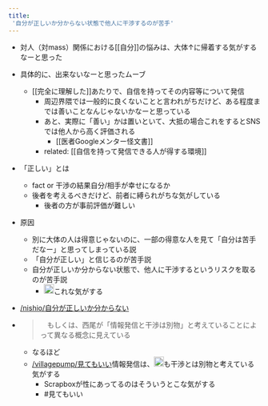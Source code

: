 ```yaml
---
title:
 '自分が正しいか分からない状態で他人に干渉するのが苦手'
---
```


- 対人（対mass）関係における[[自分]]の悩みは、大体↑に帰着する気がするなーと思った

- 具体的に、出来ないなーと思ったムーブ
    - [[完全に理解した]]あたりで、自信を持ってその内容等について発信
        - 周辺界隈では一般的に良くないことと言われがちだけど、ある程度までは善いことなんじゃないかなーと思っている
        - あと、実際に「善い」かは置いといて、大抵の場合これをするとSNSでは他人から高く評価される
            - [[医者Googleメンター怪文書]]
        - related: [[自信を持って発信できる人が得する環境]]

- 「正しい」とは
    - fact or 干渉の結果自分/相手が幸せになるか
    - 後者を考えるべきだけど、前者に縛られがちな気がしている
        - 後者の方が事前評価が難しい

- 原因
    - 別に大体の人は得意じゃないのに、一部の得意な人を見て「自分は苦手だなー」と思ってしまっている説
    - 「自分が正しい」と信じるのが苦手説
    - 自分が正しいか分からない状態で、他人に干渉するというリスクを取るのが苦手説
        - <img src='https://scrapbox.io/api/pages/blu3mo-public/blu3mo/icon' alt='blu3mo.icon' height="19.5"/>これな気がする

- [/nishio/自分が正しいか分からない](https://scrapbox.io/nishio/自分が正しいか分からない)
- > 　もしくは、西尾が「情報発信と干渉は別物」と考えていることによって異なる概念に見えている
    - なるほど
    - [/villagepump/見てもいい](https://scrapbox.io/villagepump/見てもいい)情報発信は、<img src='https://scrapbox.io/api/pages/blu3mo-public/blu3mo/icon' alt='blu3mo.icon' height="19.5"/>も干渉とは別物と考えている気がする
        - Scrapboxが性にあってるのはそういうとこな気がする
        - #見てもいい
